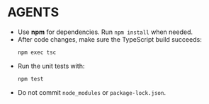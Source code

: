 # AGENTS

- Use **npm** for dependencies. Run `npm install` when needed.
- After code changes, make sure the TypeScript build succeeds:
  ```bash
  npm exec tsc
  ```
- Run the unit tests with:
  ```bash
  npm test
  ```
- Do not commit `node_modules` or `package-lock.json`.
